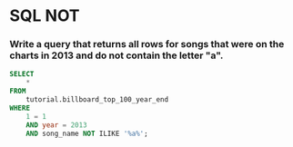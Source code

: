 # SQL NOT

### Write a query that returns all rows for songs that were on the charts in 2013 and do not contain the letter "a".
```sql
SELECT
    *
FROM
    tutorial.billboard_top_100_year_end
WHERE
    1 = 1
    AND year = 2013
    AND song_name NOT ILIKE '%a%';
```